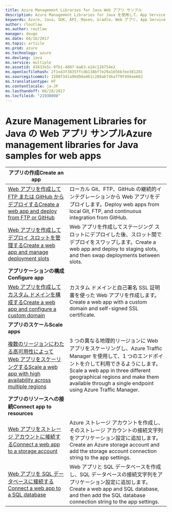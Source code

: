 ```yaml
---
title: Azure Management Libraries for Java Web アプリ サンプル
description: Azure Management Libraries for Java を使用して、App Service でホストされる Azure Web アプリの作成と更新を行うサンプル コードを入手しましょう。
keywords: Azure, Java, SDK, API, Maven, Gradle, Web アプリ, App Service
author: rloutlaw
ms.author: routlaw
manager: douge
ms.date: 04/16/2017
ms.topic: article
ms.prod: azure
ms.technology: azure
ms.devlang: java
ms.service: multiple
ms.assetid: 43633e5c-9fb1-4807-ba63-e24c126754e2
ms.openlocfilehash: 2f1e43f3835ffcdb138bf7e29a1656b7ee381281
ms.sourcegitcommit: 1500f341a96d9da461c288abf4baf79f494ae662
ms.translationtype: HT
ms.contentlocale: ja-JP
ms.lasthandoff: 08/28/2017
ms.locfileid: "21930898"
---
```

# <a name="azure-management-libraries-for-java-samples-for-web-apps"></a><span data-ttu-id="89d3b-104">Azure Management Libraries for Java の Web アプリ サンプル</span><span class="sxs-lookup"><span data-stu-id="89d3b-104">Azure management libraries for Java samples for web apps</span></span>

| <span data-ttu-id="89d3b-105">**アプリの作成**</span><span class="sxs-lookup"><span data-stu-id="89d3b-105">**Create an app**</span></span> ||
|---|---|
| <span data-ttu-id="89d3b-106">[Web アプリを作成して FTP または GitHub からデプロイする][1]</span><span class="sxs-lookup"><span data-stu-id="89d3b-106">[Create a web app and deploy from FTP or GitHub][1]</span></span> | <span data-ttu-id="89d3b-107">ローカル Git、FTP、GitHub の継続的インテグレーションから Web アプリをデプロイします。</span><span class="sxs-lookup"><span data-stu-id="89d3b-107">Deploy web apps from local Git, FTP, and continuous integration from GitHub.</span></span> |
| <span data-ttu-id="89d3b-108">[Web アプリを作成してデプロイ スロットを管理する][2]</span><span class="sxs-lookup"><span data-stu-id="89d3b-108">[Create a web app and manage deployment slots][2]</span></span> | <span data-ttu-id="89d3b-109">Web アプリを作成してステージング スロットにデプロイした後、スロット間でデプロイをスワップします。</span><span class="sxs-lookup"><span data-stu-id="89d3b-109">Create a web app and deploy to staging slots, and then swap deployments between slots.</span></span> |
| <span data-ttu-id="89d3b-110">**アプリケーションの構成**</span><span class="sxs-lookup"><span data-stu-id="89d3b-110">**Configure app**</span></span> ||
| <span data-ttu-id="89d3b-111">[Web アプリを作成してカスタム ドメインを構成する][3]</span><span class="sxs-lookup"><span data-stu-id="89d3b-111">[Create a web app and configure a custom domain][3]</span></span> | <span data-ttu-id="89d3b-112">カスタム ドメインと自己署名 SSL 証明書を使った Web アプリを作成します。</span><span class="sxs-lookup"><span data-stu-id="89d3b-112">Create a web app with a custom domain and self-signed SSL certificate.</span></span> |
| <span data-ttu-id="89d3b-113">**アプリのスケール**</span><span class="sxs-lookup"><span data-stu-id="89d3b-113">**Scale apps**</span></span> ||
| <span data-ttu-id="89d3b-114">[複数のリージョンにわたる高可用性によって Web アプリをスケーリングする][4]</span><span class="sxs-lookup"><span data-stu-id="89d3b-114">[Scale a web app with high availability across multiple regions][4]</span></span> | <span data-ttu-id="89d3b-115">3 つの異なる地理的リージョンに Web アプリをスケーリングし、Azure Traffic Manager を使用して、1 つのエンドポイントを介して利用できるようにします。</span><span class="sxs-lookup"><span data-stu-id="89d3b-115">Scale a web app in three different geographical regions and make them available through a single endpoint using Azure Traffic Manager.</span></span> | 
| <span data-ttu-id="89d3b-116">**アプリのリソースへの接続**</span><span class="sxs-lookup"><span data-stu-id="89d3b-116">**Connect app to resources**</span></span> ||
| <span data-ttu-id="89d3b-117">[Web アプリをストレージ アカウントに接続する][5]</span><span class="sxs-lookup"><span data-stu-id="89d3b-117">[Connect a web app to a storage account][5]</span></span> | <span data-ttu-id="89d3b-118">Azure ストレージ アカウントを作成し、そのストレージ アカウントの接続文字列をアプリケーション設定に追加します。</span><span class="sxs-lookup"><span data-stu-id="89d3b-118">Create an Azure storage account and add the storage account connection string to the app settings.</span></span> |
| <span data-ttu-id="89d3b-119">[Web アプリを SQL データベースに接続する][6]</span><span class="sxs-lookup"><span data-stu-id="89d3b-119">[Connect a web app to a SQL database][6]</span></span> | <span data-ttu-id="89d3b-120">Web アプリと SQL データベースを作成し、SQL データベースの接続文字列をアプリケーション設定に追加します。</span><span class="sxs-lookup"><span data-stu-id="89d3b-120">Create a web app and SQL database, and then add the SQL database connection string to the app settings.</span></span> |

[1]: java-sdk-configure-webapp-sources.md
[2]: https://azure.microsoft.com/resources/samples/app-service-java-manage-staging-and-production-slots-for-web-apps/
[3]: https://azure.microsoft.com/resources/samples/app-service-java-manage-web-apps-with-custom-domains/
[4]: https://azure.microsoft.com/resources/samples/app-service-java-scale-web-apps-on-linux/
[5]: https://azure.microsoft.com/resources/samples/app-service-java-manage-storage-connections-for-web-apps/
[6]: https://azure.microsoft.com/resources/samples/app-service-java-manage-data-connections-for-web-apps/
